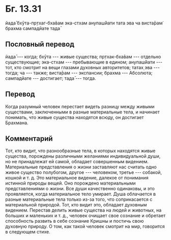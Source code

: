 # Бг. 13.31

йада̄ бхӯта-пр̣тхаг-бха̄вам эка-стхам анупаш́йати тата эва ча виста̄рам̇
брахма сампадйате тада̄

## Пословный перевод

йада̄ --- когда; бхӯта --- живые существа; пр̣тхак-бха̄вам --- отдельно
существующие; эка-стхам --- пребывающие в едином; анупаш́йати --- тот,
кто смотрит на вещи глазами духовных авторитетов; татах̣ эва --- тогда;
ча --- также; виста̄рам --- экспансии; брахма --- Абсолюта; сампадйате
--- достигает; тада̄ --- тогда.

## Перевод

Когда разумный человек перестает видеть разницу между живыми существами,
заключенными в разные материальные тела, и начинает понимать, что живые
существа находятся всюду, он достигает Брахмана.

## Комментарий

Тот, кто видит, что разнообразные тела, в которых находятся живые
существа, порождены различными желаниями индивидуальной души, но не
принадлежат ей самой, обладает совершенным видением. Материальные
представления о жизни заставляют нас считать одно живое существо
полубогом, другое --- человеком, третье --- собакой, кошкой и т. д. Это
материальное видение, далекое от понимания истинной природы вещей. Оно
порождено материальными представлениями о жизни. Все души качественно
одинаковы, и это проявляется, когда материальное тело умирает. Душа
облачается в разные материальные тела только из-за того, что
соприкасается с материальной природой. Тот, кто видит это, обладает
духовным видением. Перестав делить живые существа на людей и животных,
на больших и маленьких и т. д., человек очищает свое сознание и обретает
способность развить в себе сознание Кришны и постичь свою духовную
природу. О том, как такой человек смотрит на мир, говорится в следующем
стихе.
